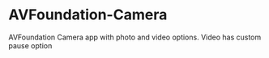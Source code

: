 # AVFoundation-Camera
AVFoundation Camera app with photo and video options. Video has custom pause option
